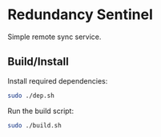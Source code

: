 # Redundancy Sentinel

Simple remote sync service.

## Build/Install

Install required dependencies:     
```bash
sudo ./dep.sh
```

Run the build script:     
```bash
sudo ./build.sh
```




